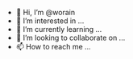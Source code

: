 - 👋 Hi, I’m @worain
- 👀 I’m interested in ...
- 🌱 I’m currently learning ...
- 💞️ I’m looking to collaborate on ...
- 📫 How to reach me ...

<!---
worain/worain is a ✨ special ✨ repository because its `README.md` (this file) appears on your GitHub profile.
You can click the Preview link to take a look at your changes.
--->
